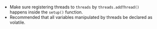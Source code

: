 - Make sure registering threads to `threads` by `threads.addThread()` happens inside the `setup()` function.
- Recommended that all variables manipulated by threads be declared as volatile.

